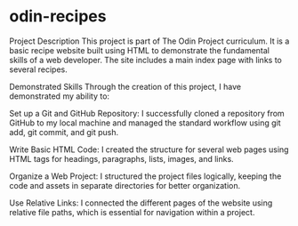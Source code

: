 # odin-recipes

Project Description
This project is part of The Odin Project curriculum. It is a basic recipe website built using HTML to demonstrate the fundamental skills of a web developer. The site includes a main index page with links to several recipes.

Demonstrated Skills
Through the creation of this project, I have demonstrated my ability to:

Set up a Git and GitHub Repository: I successfully cloned a repository from GitHub to my local machine and managed the standard workflow using git add, git commit, and git push.

Write Basic HTML Code: I created the structure for several web pages using HTML tags for headings, paragraphs, lists, images, and links.

Organize a Web Project: I structured the project files logically, keeping the code and assets in separate directories for better organization.

Use Relative Links: I connected the different pages of the website using relative file paths, which is essential for navigation within a project.
